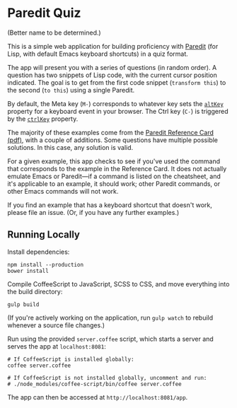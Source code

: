 # Paredit Quiz

(Better name to be determined.)

This is a simple web application for building proficiency with [Paredit](https://www.emacswiki.org/emacs/ParEdit) (for Lisp, with default Emacs keyboard shortcuts) in a quiz format.

The app will present you with a series of questions (in random order). A question has two snippets of Lisp code, with the current cursor position indicated. The goal is to get from the first code snippet (`transform this`) to the second (`to this`) using a single Paredit.

By default, the Meta key (`M-`) corresponds to whatever key sets the [`altKey`](https://developer.mozilla.org/en-US/docs/Web/API/KeyboardEvent/altKey) property for a keyboard event in your browser. The Ctrl key (`C-`) is triggered by the [`ctrlKey`](https://developer.mozilla.org/en-US/docs/Web/API/KeyboardEvent/ctrlKey) property.

The majority of these examples come from the [Paredit Reference Card (pdf)](http://pub.gajendra.net/src/paredit-refcard.pdf), with a couple of additions. Some questions have multiple possible solutions. In this case, any solution is valid.

For a given example, this app checks to see if you've used the command that corresponds to the example in the Reference Card. It does not actually emulate Emacs or Paredit—if a command is listed on the cheatsheet, and it's applicable to an example, it should work; other Paredit commands, or other Emacs commands will not work.

If you find an example that has a keyboard shortcut that doesn't work, please file an issue. (Or, if you have any further examples.)

## Running Locally

Install dependencies:

```
npm install --production
bower install
```

Compile CoffeeScript to JavaScript, SCSS to CSS, and move everything into the build directory:

```
gulp build
```

(If you're actively working on the application, run `gulp watch` to rebuild whenever a source file changes.)

Run using the provided `server.coffee` script, which starts a server and serves the app at `localhost:8081`:

```
# If CoffeeScript is installed globally:
coffee server.coffee

# If CoffeeScript is not installed globally, uncomment and run:
# ./node_modules/coffee-script/bin/coffee server.coffee
```

The app can then be accessed at `http://localhost:8081/app`.
